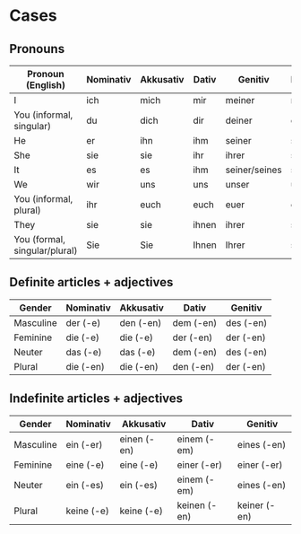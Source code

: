 # Cases

## Pronouns

| Pronoun (English) | Nominativ | Akkusativ | Dativ | Genitiv | Reflexive | Possessive Stem |
|---|---|---|---|---|---|---|
| I | ich | mich | mir | meiner | mich | mein- |
| You (informal, singular) | du | dich | dir | deiner | dich | dein- |
| He | er | ihn | ihm | seiner | sich | sein- |
| She | sie | sie | ihr | ihrer | sich | ihr- |
| It | es | es | ihm | seiner/seines | sich | sein- |
| We | wir | uns | uns | unser | uns | unser- |
| You (informal, plural) | ihr | euch | euch | euer | euch | euer- |
| They | sie | sie | ihnen | ihrer | sich | ihr- |
| You (formal, singular/plural) | Sie | Sie | Ihnen | Ihrer | sich | Ihr- |

## Definite articles + adjectives

| Gender | Nominativ | Akkusativ | Dativ | Genitiv |
|---|---|---|---|---|
| Masculine | der (-e) | den (-en) | dem (-en) | des (-en) |
| Feminine | die (-e) | die (-e) | der (-en) | der (-en) |
| Neuter | das (-e) | das (-e) | dem (-en) | des (-en) |
| Plural | die (-en) | die (-en) | den (-en) | der (-en) |

## Indefinite articles + adjectives

| Gender | Nominativ | Akkusativ | Dativ | Genitiv |
|---|---|---|---|---|
| Masculine | ein (-er) | einen (-en) | einem (-em) | eines (-en) |
| Feminine | eine (-e) | eine (-e) | einer (-er) | einer (-er) |
| Neuter | ein (-es) | ein (-es) | einem (-em) | eines (-en) |
| Plural | keine (-e) | keine (-e) | keinen (-en) | keiner (-en) |
